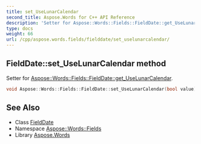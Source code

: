 ```yaml
---
title: set_UseLunarCalendar
second_title: Aspose.Words for C++ API Reference
description: 'Setter for Aspose::Words::Fields::FieldDate::get_UseLunarCalendar.'
type: docs
weight: 66
url: /cpp/aspose.words.fields/fielddate/set_uselunarcalendar/
---
```

## FieldDate::set_UseLunarCalendar method


Setter for [Aspose::Words::Fields::FieldDate::get_UseLunarCalendar](../get_uselunarcalendar/).

```cpp
void Aspose::Words::Fields::FieldDate::set_UseLunarCalendar(bool value)
```

## See Also

* Class [FieldDate](../)
* Namespace [Aspose::Words::Fields](../../)
* Library [Aspose.Words](../../../)
